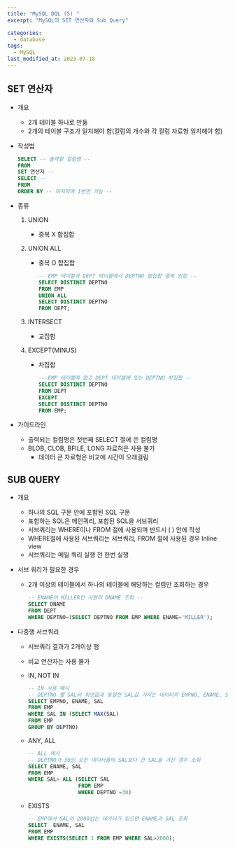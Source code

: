 ```yaml
---
title: "MySQL DQL (5) "
excerpt: "MySQL의 SET 연산자와 Sub Query"

categories:
  - database
tags:
  - MySQL
last_modified_at: 2023-07-18
---
```

## SET 연산자

- 개요
    - 2개 테이블 하나로 만듦
    - 2개의 테이블 구조가 일치해야 함(컬럼의 개수와 각 컬럼 자료형 일치해야 함)
- 작성법
    
    ```sql
    SELECT -- 출력할 컬럼명 --
    FROM 
    SET 연산자 --
    SELECT --
    FROM
    ORDER BY -- 마지막에 1번만 가능 --
    ```
    
- 종류
    1. UNION
        - 중복 X 합집합
    2. UNION ALL
        - 중복 O 합집합
            
            ```sql
            -- EMP 테이블과 DEPT 테이블에서 DEPTNO 합집합 중복 인정 --
            SELECT DISTINCT DEPTNO
            FROM EMP
            UNION ALL
            SELECT DISTINCT DEPTNO
            FROM DEPT;
            ```
            
    3. INTERSECT
        - 교집합
    4. EXCEPT(MINUS)
        - 차집합
            
            ```sql
            -- EMP 테이블에 없고 DEPT 테이블에 있는 DEPTNO 차집합 --
            SELECT DISTINCT DEPTNO
            FROM DEPT
            EXCEPT
            SELECT DISTINCT DEPTNO
            FROM EMP;
            ```
            
- 가이드라인
    - 출력되는 컬럼명은 첫번째 SELECT 절에 쓴 컬럼명
    - BLOB, CLOB, BFILE, LONG 자료혀은 사용 불가
        - 데이터 큰 자료형은 비교에 시간이 오래걸림

## SUB QUERY

- 개요
    - 하나의 SQL 구문 안에 포함된 SQL 구문
    - 포함하는 SQL은 메인쿼리, 포함된 SQL을 서브쿼리
    - 서브쿼리는 WHERE이나 FROM 절에 사용되며 반드시 ( ) 안에 작성
    - WHERE절에 사용된 서브쿼리는 서브쿼리, FROM 절에 사용된 경우 Inline view
    - 서브쿼리는 메일 쿼리 실행 전 한번 실행
- 서브 쿼리가 필요한 경우
    - 2개 이상의 테이블에서 하나의 테이블에 해당하는 컬럼만 조회하는 경우
        
        ```sql
        -- ENAME이 MILLER인 사원의 DNAME 조회 --
        SELECT DNAME
        FROM DEPT
        WHERE DEPTNO=(SELECT DEPTNO FROM EMP WHERE ENAME='MILLER');
        ```
        
- 다중행 서브쿼리
    - 서브쿼리 결과가 2개이상 행
    - 비교 연산자는 사용 불가
    - IN, NOT IN
        
        ```sql
        -- IN 사용 예시
        -- DEPTNO 별 SAL의 최댓값과 동일한 SAL값 가지는 데이터의 EMPNO, ENAME, SAL 조회
        SELECT EMPNO, ENAME, SAL
        FROM EMP
        WHERE SAL IN (SELECT MAX(SAL)
        FROM EMP
        GROUP BY DEPTNO)
        ```
        
    - ANY, ALL
        
        ```sql
        -- ALL 예시
        -- DEPTNO가 30인 모든 데이터들의 SAL보다 큰 SAL을 가진 경우 조회 
        SELECT ENAME, SAL
        FROM EMP
        WHERE SAL> ALL (SELECT SAL
        				FROM EMP
        				WHERE DEPTNO =30)
        ```
        
    - EXISTS
        
        ```sql
        -- EMP에서 SAL이 2000넘는 데이터가 있으면 ENAME과 SAL 조회
        SELECT  ENAME, SAL
        FROM EMP
        WHERE EXISTS(SELECT 1 FROM EMP WHERE SAL>2000);
        ```
